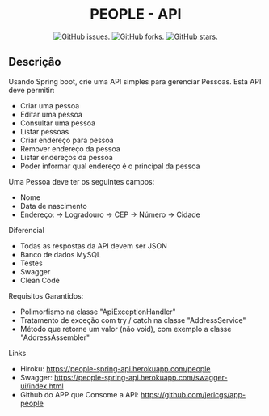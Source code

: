 <h1 align="center">PEOPLE - API</h1>

<p align="center">
  <a href="https://github.com/jericgs/sosmovel/issues">
    <img src="https://img.shields.io/github/issues/jericgs/sosmovel?color=red" alt="GitHub issues." />
  </a>
  <a href="https://github.com/jericgs/sosmovel/network">
    <img src="https://img.shields.io/github/forks/jericgs/sosmovel?color=red" alt="GitHub forks." />
  </a>
  <a href="https://github.com/jericgs/sosmovel/stargazers">
    <img src="https://img.shields.io/github/stars/jericgs/sosmovel?color=red" alt="GitHub stars." />
  </a>
</p>

## Descrição

Usando Spring boot, crie uma API simples para gerenciar Pessoas. Esta API deve permitir:

- Criar uma pessoa
- Editar uma pessoa
- Consultar uma pessoa
- Listar pessoas
- Criar endereço para pessoa
- Remover endereço da pessoa
- Listar endereços da pessoa
- Poder informar qual endereço é o principal da pessoa


Uma Pessoa deve ter os seguintes campos:

- Nome
- Data de nascimento
- Endereço:
  -> Logradouro
  -> CEP
  -> Número
  -> Cidade

Diferencial

- Todas as respostas da API devem ser JSON
- Banco de dados MySQL
- Testes
- Swagger
- Clean Code

Requisitos Garantidos:

- Polimorfismo na classe "ApiExceptionHandler"
- Tratamento de exceção com try / catch na classe "AddressService"
- Método que retorne um valor (não void), com exemplo a classe "AddressAssembler"

Links
- Hiroku: https://people-spring-api.herokuapp.com/people
- Swagger: https://people-spring-api.herokuapp.com/swagger-ui/index.html
- Github do APP que Consome a API: https://github.com/jericgs/app-people
